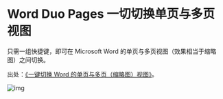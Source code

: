 # Word Duo Pages 一切切换单页与多页视图

只需一组快捷键，即可在 Microsoft Word 的单页与多页视图（效果相当于缩略图）之间切换。

出处：[《一键切换 Word 的单页与多页（缩略图）视图》](https://utgd.net/article/20641/)。

![img](img.gif)